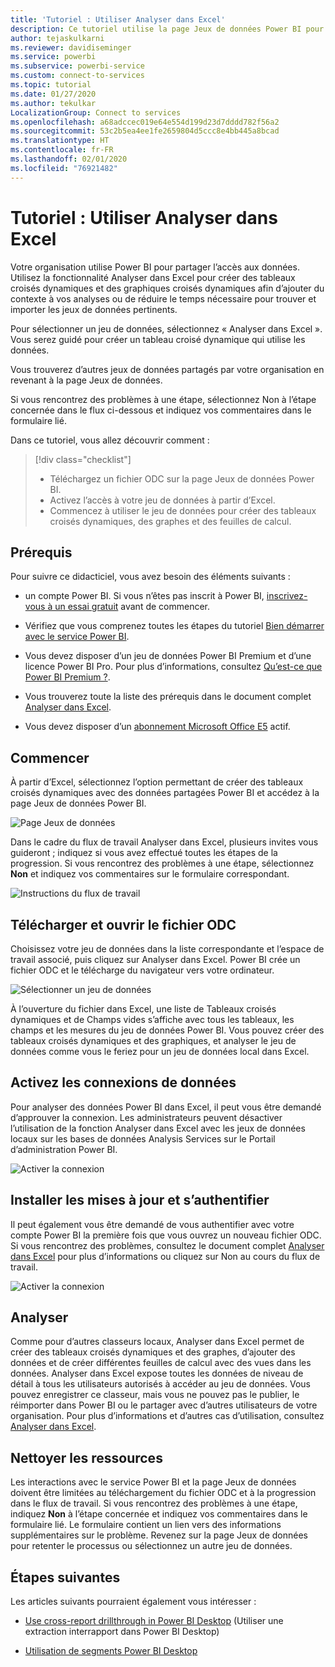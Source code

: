 ```yaml
---
title: 'Tutoriel : Utiliser Analyser dans Excel'
description: Ce tutoriel utilise la page Jeux de données Power BI pour importer des jeux de données dans Excel.
author: tejaskulkarni
ms.reviewer: davidiseminger
ms.service: powerbi
ms.subservice: powerbi-service
ms.custom: connect-to-services
ms.topic: tutorial
ms.date: 01/27/2020
ms.author: tekulkar
LocalizationGroup: Connect to services
ms.openlocfilehash: a68adccec019e64e554d199d23d7dddd782f56a2
ms.sourcegitcommit: 53c2b5ea4ee1fe2659804d5ccc8e4bb445a8bcad
ms.translationtype: HT
ms.contentlocale: fr-FR
ms.lasthandoff: 02/01/2020
ms.locfileid: "76921482"
---
```

# <a name="tutorial-use-analyze-in-excel"></a>Tutoriel : Utiliser Analyser dans Excel

Votre organisation utilise Power BI pour partager l’accès aux données. Utilisez la fonctionnalité Analyser dans Excel pour créer des tableaux croisés dynamiques et des graphiques croisés dynamiques afin d’ajouter du contexte à vos analyses ou de réduire le temps nécessaire pour trouver et importer les jeux de données pertinents.

Pour sélectionner un jeu de données, sélectionnez « Analyser dans Excel ». Vous serez guidé pour créer un tableau croisé dynamique qui utilise les données.  

Vous trouverez d’autres jeux de données partagés par votre organisation en revenant à la page Jeux de données.

Si vous rencontrez des problèmes à une étape, sélectionnez Non à l’étape concernée dans le flux ci-dessous et indiquez vos commentaires dans le formulaire lié.  

Dans ce tutoriel, vous allez découvrir comment :

> [!div class="checklist"]
> * Téléchargez un fichier ODC sur la page Jeux de données Power BI.
> * Activez l’accès à votre jeu de données à partir d’Excel.
> * Commencez à utiliser le jeu de données pour créer des tableaux croisés dynamiques, des graphes et des feuilles de calcul.

## <a name="prerequisites"></a>Prérequis

Pour suivre ce didacticiel, vous avez besoin des éléments suivants :

* un compte Power BI. Si vous n’êtes pas inscrit à Power BI, [inscrivez-vous à un essai gratuit](https://app.powerbi.com/signupredirect?pbi_source=web) avant de commencer.

* Vérifiez que vous comprenez toutes les étapes du tutoriel [Bien démarrer avec le service Power BI](https://docs.microsoft.com/power-bi/service-get-started).

* Vous devez disposer d’un jeu de données Power BI Premium et d’une licence Power BI Pro. Pour plus d’informations, consultez [Qu’est-ce que Power BI Premium ?](https://docs.microsoft.com/power-bi/service-premium-what-is).

* Vous trouverez toute la liste des prérequis dans le document complet [Analyser dans Excel](https://docs.microsoft.com/power-bi/service-analyze-in-excel#requirements).

* Vous devez disposer d’un [abonnement Microsoft Office E5](https://www.microsoft.com/microsoft-365/business/office-365-enterprise-e5-business-software?activetab=pivot%3aoverviewtab) actif.

## <a name="get-started"></a>Commencer

À partir d’Excel, sélectionnez l’option permettant de créer des tableaux croisés dynamiques avec des données partagées Power BI et accédez à la page Jeux de données Power BI.

![Page Jeux de données](media/service-tutorial-analyze-in-excel/tutorial-analyze-in-excel-01.png)

Dans le cadre du flux de travail Analyser dans Excel, plusieurs invites vous guideront ; indiquez si vous avez effectué toutes les étapes de la progression. Si vous rencontrez des problèmes à une étape, sélectionnez **Non** et indiquez vos commentaires sur le formulaire correspondant.

![Instructions du flux de travail](media/service-tutorial-analyze-in-excel/tutorial-analyze-in-excel-02.png)

## <a name="download-and-open-the-odc-file"></a>Télécharger et ouvrir le fichier ODC

Choisissez votre jeu de données dans la liste correspondante et l’espace de travail associé, puis cliquez sur Analyser dans Excel. Power BI crée un fichier ODC et le télécharge du navigateur vers votre ordinateur.

![Sélectionner un jeu de données](media/service-tutorial-analyze-in-excel/tutorial-analyze-in-excel-03.png)

À l’ouverture du fichier dans Excel, une liste de Tableaux croisés dynamiques et de Champs vides s’affiche avec tous les tableaux, les champs et les mesures du jeu de données Power BI. Vous pouvez créer des tableaux croisés dynamiques et des graphiques, et analyser le jeu de données comme vous le feriez pour un jeu de données local dans Excel.

## <a name="enable-data-connections"></a>Activez les connexions de données

Pour analyser des données Power BI dans Excel, il peut vous être demandé d’approuver la connexion. Les administrateurs peuvent désactiver l’utilisation de la fonction Analyser dans Excel avec les jeux de données locaux sur les bases de données Analysis Services sur le Portail d’administration Power BI.

![Activer la connexion](media/service-tutorial-analyze-in-excel/tutorial-analyze-in-excel-04.png)

## <a name="install-updates-and-authenticate"></a>Installer les mises à jour et s’authentifier

Il peut également vous être demandé de vous authentifier avec votre compte Power BI la première fois que vous ouvrez un nouveau fichier ODC.  Si vous rencontrez des problèmes, consultez le document complet [Analyser dans Excel](https://docs.microsoft.com/power-bi/service-analyze-in-excel#sign-in-to-power-bi ) pour plus d’informations ou cliquez sur Non au cours du flux de travail.

![Activer la connexion](media/service-tutorial-analyze-in-excel/tutorial-analyze-in-excel-05.png)

## <a name="analyze-away"></a>Analyser

Comme pour d’autres classeurs locaux, Analyser dans Excel permet de créer des tableaux croisés dynamiques et des graphes, d’ajouter des données et de créer différentes feuilles de calcul avec des vues dans les données. Analyser dans Excel expose toutes les données de niveau de détail à tous les utilisateurs autorisés à accéder au jeu de données. Vous pouvez enregistrer ce classeur, mais vous ne pouvez pas le publier, le réimporter dans Power BI ou le partager avec d’autres utilisateurs de votre organisation. Pour plus d’informations et d’autres cas d’utilisation, consultez [Analyser dans Excel](https://docs.microsoft.com/power-bi/service-analyze-in-excel#analyze-away).

## <a name="clean-up-resources"></a>Nettoyer les ressources

Les interactions avec le service Power BI et la page Jeux de données doivent être limitées au téléchargement du fichier ODC et à la progression dans le flux de travail. Si vous rencontrez des problèmes à une étape, indiquez **Non** à l’étape concernée et indiquez vos commentaires dans le formulaire lié. Le formulaire contient un lien vers des informations supplémentaires sur le problème. Revenez sur la page Jeux de données pour retenter le processus ou sélectionnez un autre jeu de données.

## <a name="next-steps"></a>Étapes suivantes

Les articles suivants pourraient également vous intéresser :

* [Use cross-report drillthrough in Power BI Desktop](https://docs.microsoft.com/power-bi/desktop-cross-report-drill-through) (Utiliser une extraction interrapport dans Power BI Desktop)

* [Utilisation de segments Power BI Desktop](https://docs.microsoft.com/power-bi/visuals/power-bi-visualization-slicers)
